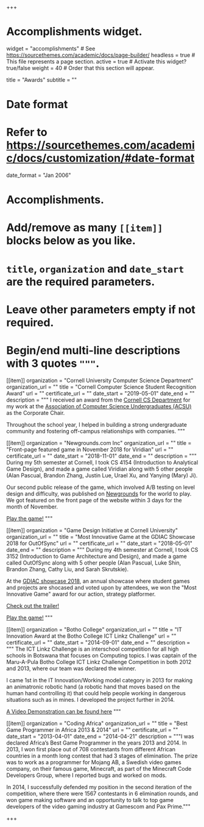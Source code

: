 +++
# Accomplishments widget.
widget = "accomplishments"  # See https://sourcethemes.com/academic/docs/page-builder/
headless = true  # This file represents a page section.
active = true  # Activate this widget? true/false
weight = 40  # Order that this section will appear.

title = "Awards"
subtitle = ""

# Date format
#   Refer to https://sourcethemes.com/academic/docs/customization/#date-format
date_format = "Jan 2006"

# Accomplishments.
#   Add/remove as many `[[item]]` blocks below as you like.
#   `title`, `organization` and `date_start` are the required parameters.
#   Leave other parameters empty if not required.
#   Begin/end multi-line descriptions with 3 quotes `"""`.

[[item]]
  organization = "Cornell University Computer Science Department"
  organization_url = ""
  title = "Cornell Computer Science Student Recognition Award"
  url = ""
  certificate_url = ""
  date_start = "2019-05-01"
  date_end = ""
  description = """
  I received an award from the [Cornell CS Department](https://www.cs.cornell.edu/) for my work at the [Association of Computer Science Undergraduates (ACSU)](https://acsu.cornell.edu) as the Corporate Chair. 
  
  Throughout the school year, I helped in building a strong undergraduate community and fostering off-campus relationships with companies.
"""

[[item]]
  organization = "Newgrounds.com Inc"
  organization_url = ""
  title = "Front-page featured game in November 2018 for Viridian"
  url = ""
  certificate_url = ""
  date_start = "2018-11-01"
  date_end = ""
  description = """
  During my 5th semester at Cornell, I took CS 4154 (Introduction to Analytical Game Design), and made a game called Viridian along with 5 other people (Alan Pascual, Brandon Zhang, Justin Lue, Urael Xu, and Yanying (Mary) Ji). 
  
  Our second public release of the game, which involved A/B testing on level design and difficulty, was published on [Newgrounds](https://www.newgrounds.com) for the world to play. We got featured on the front page of the website within 3 days for the month of November. 

[Play the game!](https://www.newgrounds.com/portal/view/719887)
"""

[[item]]
  organization = "Game Design Initiative at Cornell University"
  organization_url = ""
  title = "Most Innovative Game at the GDIAC Showcase 2018 for OutOfSync"
  url = ""
  certificate_url = ""
  date_start = "2018-05-01"
  date_end = ""
  description = """
  During my 4th semester at Cornell, I took CS 3152 (Introduction to Game Architecture and Design), and made a game called OutOfSync along with 5 other people (Alan Pascual, Luke Shin, Brandon Zhang, Cathy Liu, and Sarah Skrutskie). 
  
  At the [GDIAC showcase 2018](https://gdiac.cis.cornell.edu/), an annual showcase where student games and projects are shocased and voted upon by attendees, we won the "Most Innovative Game" award for our action, strategy platformer.

[Check out the trailer!](https://www.youtube.com/watch?v=5cx7l5o9vqY)

[Play the game!](https://bit.ly/2GAKGTN)
"""

[[item]]
  organization = "Botho College"
  organization_url = ""
  title = "IT Innovation Award at the Botho College ICT Linkz Challenge"
  url = ""
  certificate_url = ""
  date_start = "2014-09-01"
  date_end = ""
  description = """
  The ICT Linkz Challenge is an interschool competition for all high schools in Botswana that focuses on Computing topics. I was captain of the Maru-A-Pula Botho College ICT Linkz Challenge Competition in both 2012 and 2013, where our team was declared the winner.  
  
  I came 1st in the IT Innovation/Working model category in 2013 for making an animatronic robotic hand (a robotic hand that moves based on the human hand controlling it) that could help people working in dangerous situations such as in mines. I developed the project further in 2014. 
  
  [A Video Demonstration can be found here](https://www.youtube.com/watch?v=TA5GpAQBzUY)
  """
  
[[item]]
  organization = "Coding Africa"
  organization_url = ""
  title = "Best Game Programmer in Africa 2013 & 2014"
  url = ""
  certificate_url = ""
  date_start = "2013-04-01"
  date_end = "2014-04-21"
  description = """I was declared Africa’s Best Game Programmer in the years 2013 and 2014. In 2013, I won first place out of 708 contestants from different African countries in a month long contest that had 3 stages of elimination. The prize was to work as a programmer for Mojang AB, a Swedish video games company, on their famous game, Minecraft, as part of the Minecraft Code Developers Group, where I reported bugs and worked on mods. 
  
  In 2014, I successfully defended my position in the second iteration of the competition, where there were 1567 contestants in 6 elimination rounds, and won game making software and an opportunity to talk to top game developers of the video gaming industry at Gamescom and Pax Prime."""

+++
